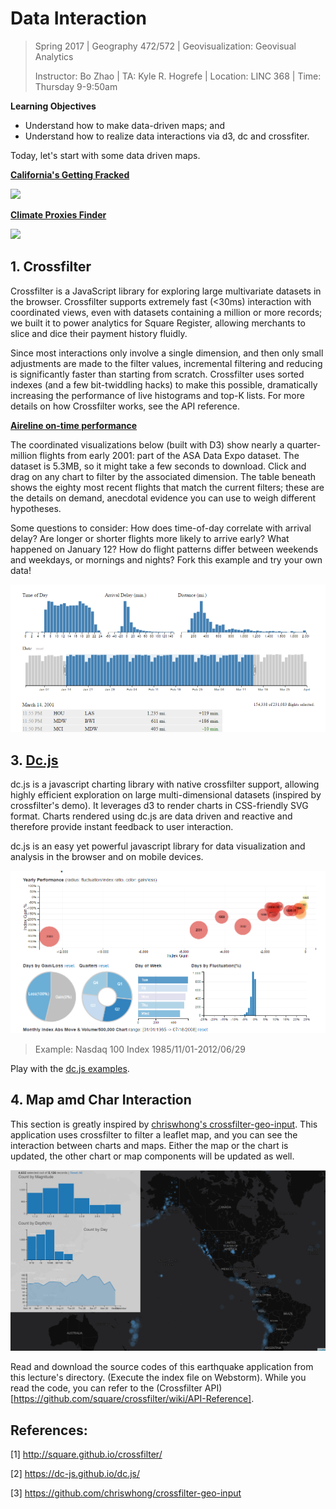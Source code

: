 # Data Interaction

> Spring 2017 | Geography 472/572 | Geovisualization: Geovisual Analytics
>
> Instructor: Bo Zhao | TA: Kyle R. Hogrefe | Location: LINC 368 | Time: Thursday 9-9:50am

**Learning Objectives**

- Understand how to make data-driven maps; and
- Understand how to realize data interactions via d3, dc and crossfiter.

Today, let's start with some data driven maps.

**[California's Getting Fracked](http://www.facesoffracking.org/data-visualization/)**

![](../../project/img/cali-fracked.png)


**[Climate Proxies Finder](http://climateproxiesfinder.ipsl.fr/)**

![](../../project/img/climate-proxies-finder.png)


## 1. Crossfilter

Crossfilter is a JavaScript library for exploring large multivariate datasets in the browser. Crossfilter supports extremely fast (<30ms) interaction with coordinated views, even with datasets containing a million or more records; we built it to power analytics for Square Register, allowing merchants to slice and dice their payment history fluidly.

Since most interactions only involve a single dimension, and then only small adjustments are made to the filter values, incremental filtering and reducing is significantly faster than starting from scratch. Crossfilter uses sorted indexes (and a few bit-twiddling hacks) to make this possible, dramatically increasing the perfor­mance of live histograms and top-K lists. For more details on how Crossfilter works, see the API reference.

**[Aireline on-time performance](http://square.github.io/crossfilter/)**

The coordinated visualizations below (built with D3) show nearly a quarter-million flights from early 2001: part of the ASA Data Expo dataset. The dataset is 5.3MB, so it might take a few seconds to download. Click and drag on any chart to filter by the associated dimension. The table beneath shows the eighty most recent flights that match the current filters; these are the details on demand, anecdotal evidence you can use to weigh different hypotheses.

Some questions to consider: How does time-of-day correlate with arrival delay? Are longer or shorter flights more likely to arrive early? What happened on January 12? How do flight patterns differ between weekends and weekdays, or mornings and nights? Fork this example and try your own data!

![](img/ontime-flight.png)


## 3. [Dc.js](https://dc-js.github.io/dc.js/)

dc.js is a javascript charting library with native crossfilter support, allowing highly efficient exploration on large multi-dimensional datasets (inspired by crossfilter's demo). It leverages d3 to render charts in CSS-friendly SVG format. Charts rendered using dc.js are data driven and reactive and therefore provide instant feedback to user interaction.

dc.js is an easy yet powerful javascript library for data visualization and analysis in the browser and on mobile devices.

![](img/dcjs-example.png)
> Example: Nasdaq 100 Index 1985/11/01-2012/06/29

Play with the [dc.js examples](http://dc-js.github.io/dc.js/examples/).

## 4. Map amd Char Interaction

This section is greatly inspired by [chriswhong's crossfilter-geo-input](https://github.com/chriswhong/crossfilter-geo-input). This application uses crossfilter to filter a leaflet map, and you can see the interaction between charts and maps. Either the map or the chart is updated, the other chart or map components will be updated as well.

![](img/geospatialdatainteraction.png)

Read and download the source codes of this earthquake application from this lecture's directory. (Execute the index file on Webstorm). While you read the code, you can refer to the (Crossfilter API)[https://github.com/square/crossfilter/wiki/API-Reference].

## References:

[1] http://square.github.io/crossfilter/

[2] https://dc-js.github.io/dc.js/

[3] https://github.com/chriswhong/crossfilter-geo-input